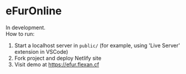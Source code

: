 # eFurOnline
In development.  
How to run:
1. Start a localhost server in `public/` (for example, using 'Live Server' extension in VSCode)
2. Fork project and deploy Netlify site
3. Visit demo at https://efur.flexan.cf